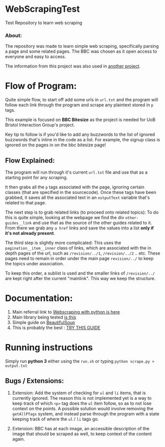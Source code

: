 # WebScrapingTest
Test Repository to learn web scraping

### About:

The repository was made to learn simple web scraping, specifically parsing a page and some related pages.
The BBC was chosen as it open access to everyone and easy to access.

The information from this project was also used in [another project](https://github.com/sunnyMiglani/AlexaSpeakingTest). 



# Flow of Program:

Quite simple flow, to start off add some urls in `url.txt` and the program will follow each link through the program
and scrape any plaintext stored in `p` tags. 


This example is focused on **BBC Bitesize** as the project is needed for UoB Bristol Interaction Group's project.

Key tip to follow is if you'd like to add any buzzwords to the list of ignored buzzwords that's inline in the code as a list.
For example, the signup class is ignored on the pages in on the bbc bitesize page!

## Flow Explained:

The program will run through it's current  `url.txt` file and use that as a starting point for any scraping.

It then grabs all the `p` tags associated with the page, ignoring certain classes (that are specified in the sourcecode). 
Once these tags have been grabbed, it saves all the associated text in an `outputText` variable that's related to that page.


The next step is to grab related links (to proceed onto related topics): To do this is quite simple, looking at the webpage we find the div `other-guides__link` and use that as the source of the other guides related to it.  From there we grab any `a href` links and save the values into a list **only if it's not already present**. 

The third step is slightly more complicated: This uses the `pagination__item__inner` class of links, which are associated with the in depth pages of the url, such as `/revision/../1`, `/revision/../2` .. etc. These pages need to remain in order under the main page `revision/../` to keep the topics under association.

To keep this order, a sublist is used and the smaller links of `/revision/../` are kept right after the current "mainlink". This way we keep the structure.

 


# Documentation:

1. Main referral link to [Webscraping with python is here](http://cfss.uchicago.edu/fall2016/webdata_scrape_py.html)
2. Main library being tested [is this](https://www.crummy.com/software/BeautifulSoup/bs4/doc/)
3. Simple guide on [BeautifulSoup](http://www.pythonforbeginners.com/python-on-the-web/beautifulsoup-4-python/)
4. This is probably the best : [TRY THIS GUIDE](https://www.dataquest.io/blog/web-scraping-tutorial-python/)

# Running instructions

Simply run **python 3** either using the `run.sh` or typing `python scrape.py > output.txt`

## Bugs / Extensions:

1. Extension: Add the system of checking for `ul` and `li` items, that is currently ignored. The reason this is not implemented yet is a way to keep track of which `<p>` tag does the `ul` item follow, so as to not lose context on the points. A possible solution would involve removing the `getAllPTags` system, and instead parse through the program with a state keeping track of where the `ul` / `li` tags go.

2. Extension: BBC has at each image, an accessible description of the image that should be scraped as well, to keep context of the content again.
